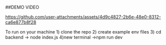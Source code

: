 ##DEMO VIDEO

https://github.com/user-attachments/assets/4d9c4827-2b6e-48e0-8312-ca6e877b8f28

To run on your machine 1) clone the repo
                       2) create example env files
                       3) cd backend -> node index.js
                       4)new terminal ->npm run dev
